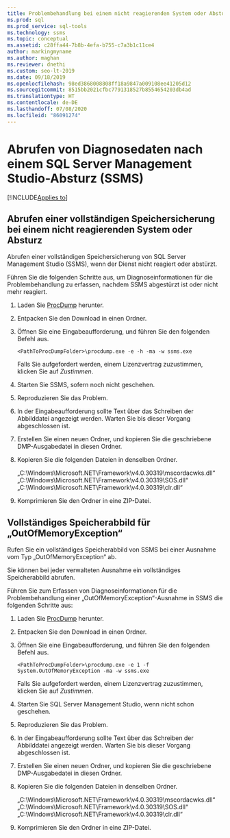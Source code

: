 ```yaml
---
title: Problembehandlung bei einem nicht reagierenden System oder Absturz mit SSMS
ms.prod: sql
ms.prod_service: sql-tools
ms.technology: ssms
ms.topic: conceptual
ms.assetid: c28ffa44-7b8b-4efa-b755-c7a3b1c11ce4
author: markingmyname
ms.author: maghan
ms.reviewer: dnethi
ms.custom: seo-lt-2019
ms.date: 09/18/2019
ms.openlocfilehash: 98ed3868008808ff18a9847a009108ee41205d12
ms.sourcegitcommit: 8515bb2021cfbc7791318527b8554654203db4ad
ms.translationtype: HT
ms.contentlocale: de-DE
ms.lasthandoff: 07/08/2020
ms.locfileid: "86091274"
---
```

# <a name="get-diagnostic-data-after-a-sql-server-management-studio-ssms-crash"></a>Abrufen von Diagnosedaten nach einem SQL Server Management Studio-Absturz (SSMS)

[!INCLUDE[Applies to](../../includes/appliesto-ss-asdb-asdw-xxx-md.md)]

## <a name="get-full-memory-dump-after-an-unresponsive-system-or-crash"></a>Abrufen einer vollständigen Speichersicherung bei einem nicht reagierenden System oder Absturz

Abrufen einer vollständigen Speichersicherung von SQL Server Management Studio (SSMS), wenn der Dienst nicht reagiert oder abstürzt.

Führen Sie die folgenden Schritte aus, um Diagnoseinformationen für die Problembehandlung zu erfassen, nachdem SSMS abgestürzt ist oder nicht mehr reagiert.

1. Laden Sie [ProcDump](https://technet.microsoft.com/sysinternals/dd996900.aspx) herunter.

2. Entpacken Sie den Download in einen Ordner.

3. Öffnen Sie eine Eingabeaufforderung, und führen Sie den folgenden Befehl aus.

    ```console
    <PathToProcDumpFolder>\procdump.exe -e -h -ma -w ssms.exe
    ```

    Falls Sie aufgefordert werden, einem Lizenzvertrag zuzustimmen, klicken Sie auf *Zustimmen*.

4. Starten Sie SSMS, sofern noch nicht geschehen.

5. Reproduzieren Sie das Problem.

6. In der Eingabeaufforderung sollte Text über das Schreiben der Abbilddatei angezeigt werden. Warten Sie bis dieser Vorgang abgeschlossen ist.

7. Erstellen Sie einen neuen Ordner, und kopieren Sie die geschriebene DMP-Ausgabedatei in diesen Ordner.

8. Kopieren Sie die folgenden Dateien in denselben Ordner.

    „C:\Windows\Microsoft.NET\Framework\v4.0.30319\mscordacwks.dll“ „C:\Windows\Microsoft.NET\Framework\v4.0.30319\SOS.dll“  „C:\Windows\Microsoft.NET\Framework\v4.0.30319\clr.dll“

9. Komprimieren Sie den Ordner in eine ZIP-Datei.

## <a name="get-full-memory-dump-for-an-outofmemoryexception"></a>Vollständiges Speicherabbild für „OutOfMemoryException“

Rufen Sie ein vollständiges Speicherabbild von SSMS bei einer Ausnahme vom Typ „OutOfMemoryException“ ab.

Sie können bei jeder verwalteten Ausnahme ein vollständiges Speicherabbild abrufen.

Führen Sie zum Erfassen von Diagnoseinformationen für die Problembehandlung einer „OutOfMemoryException“-Ausnahme in SSMS die folgenden Schritte aus:

1. Laden Sie [ProcDump](https://technet.microsoft.com/sysinternals/dd996900.aspx) herunter.

2. Entpacken Sie den Download in einen Ordner.

3. Öffnen Sie eine Eingabeaufforderung, und führen Sie den folgenden Befehl aus.

    ```console
    <PathToProcDumpFolder>\procdump.exe -e 1 -f System.OutOfMemoryException -ma -w ssms.exe
    ```

    Falls Sie aufgefordert werden, einem Lizenzvertrag zuzustimmen, klicken Sie auf *Zustimmen*.

4. Starten Sie SQL Server Management Studio, wenn nicht schon geschehen.

5. Reproduzieren Sie das Problem.

6. In der Eingabeaufforderung sollte Text über das Schreiben der Abbilddatei angezeigt werden. Warten Sie bis dieser Vorgang abgeschlossen ist.

7. Erstellen Sie einen neuen Ordner, und kopieren Sie die geschriebene DMP-Ausgabedatei in diesen Ordner.

8. Kopieren Sie die folgenden Dateien in denselben Ordner.

    „C:\Windows\Microsoft.NET\Framework\v4.0.30319\mscordacwks.dll“ „C:\Windows\Microsoft.NET\Framework\v4.0.30319\SOS.dll“  „C:\Windows\Microsoft.NET\Framework\v4.0.30319\clr.dll“

9. Komprimieren Sie den Ordner in eine ZIP-Datei.

